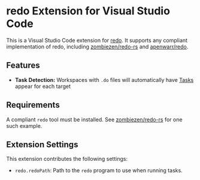 # redo Extension for Visual Studio Code

This is a Visual Studio Code extension for [redo][].
It supports any compliant implementation of redo,
including [zombiezen/redo-rs][] and [apenwarr/redo][].

[redo]: https://redo.readthedocs.io/en/latest/
[zombiezen/redo-rs]: https://github.com/zombiezen/redo-rs
[apenwarr/redo]: https://github.com/apenwarr/redo

## Features

- **Task Detection:** Workspaces with `.do` files will automatically have [Tasks][] appear for each target

[Tasks]: https://code.visualstudio.com/docs/editor/tasks

## Requirements

A compliant `redo` tool must be installed.
See [zombiezen/redo-rs][] for one such example.

## Extension Settings

This extension contributes the following settings:

* `redo.redoPath`: Path to the `redo` program to use when running tasks.
